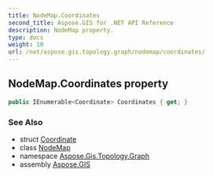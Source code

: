 ```yaml
---
title: NodeMap.Coordinates
second_title: Aspose.GIS for .NET API Reference
description: NodeMap property. 
type: docs
weight: 10
url: /net/aspose.gis.topology.graph/nodemap/coordinates/
---
```

## NodeMap.Coordinates property

```csharp
public IEnumerable<Coordinate> Coordinates { get; }
```

### See Also

* struct [Coordinate](../../../aspose.gis.common/coordinate/)
* class [NodeMap](../)
* namespace [Aspose.Gis.Topology.Graph](../../nodemap/)
* assembly [Aspose.GIS](../../../)


